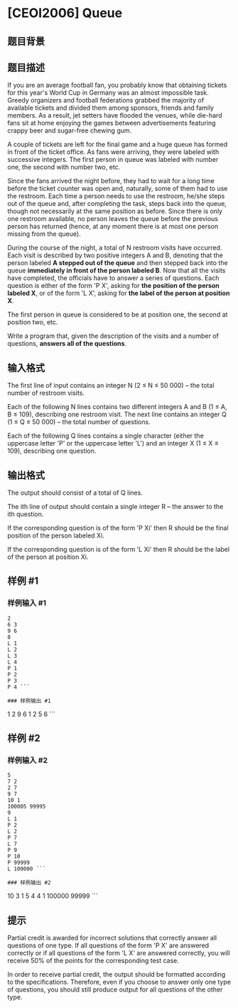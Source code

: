 # [CEOI2006] Queue

## 题目背景



## 题目描述

If you are an average football fan, you probably know that obtaining tickets for this year's World Cup in
Germany was an almost impossible task. Greedy organizers and football federations grabbed the majority of
available tickets and divided them among sponsors, friends and family members. As a result, jet setters have
flooded the venues, while die-hard fans sit at home enjoying the games between advertisements featuring crappy
beer and sugar-free chewing gum.

A couple of tickets are left for the final game and a huge queue has formed in front of the ticket office. As fans
were arriving, they were labeled with successive integers. The first person in queue was labeled with number one,
the second with number two, etc.

Since the fans arrived the night before, they had to wait for a long time before the ticket counter was open and,
naturally, some of them had to use the restroom. Each time a person needs to use the restroom, he/she steps
out of the queue and, after completing the task, steps back into the queue, though not necessarily at the same
position as before. Since there is only one restroom available, no person leaves the queue before the previous
person has returned (hence, at any moment there is at most one person missing from the queue).

During the course of the night, a total of N restroom visits have occurred. Each visit is described by two positive
integers A and B, denoting that the person labeled **A stepped out of the queue** and then stepped back into the
queue **immediately in front of the person labeled B**. Now that all the visits have completed, the officials have
to answer a series of questions. Each question is either of the form 'P X', asking for **the position of the person
labeled X**, or of the form 'L X', asking for **the label of the person at position X**.

The first person in queue is considered to be at position one, the second at position two, etc.

Write a program that, given the description of the visits and a number of questions, **answers all of the
questions**. 

## 输入格式

The first line of input contains an integer N (2 ≤ N ≤ 50 000) – the total number of restroom visits.

Each of the following N lines contains two different integers A and B (1 ≤ A, B ≤ 109), describing one restroom
visit. The next line contains an integer Q (1 ≤ Q ≤ 50 000) – the total number of questions.

Each of the following Q lines contains a single character (either the uppercase letter 'P' or the uppercase letter
'L') and an integer X (1 ≤ X ≤ 109), describing one question. 

## 输出格式

The output should consist of a total of Q lines.

The ith line of output should contain a single integer R – the answer to the ith question.

If the corresponding question is of the form 'P Xi' then R should be the final position of the person labeled Xi.

If the corresponding question is of the form 'L Xi' then R should be the label of the person at position Xi. 

## 样例 #1

### 样例输入 #1
```
2
6 3
9 6
8
L 1
L 2
L 3
L 4
P 1
P 2
P 3
P 4 ```

### 样例输出 #1

```
1
2
9
6
1
2
5
6 ```

## 样例 #2

### 样例输入 #2
```
5
7 2
2 7
9 7
10 1
100005 99995
9
L 1
P 2
L 2
P 7
L 7
P 9
P 10
P 99999
L 100000 ```

### 样例输出 #2

```
10
3
1
5
4
4
1
100000
99999 ```

## 提示

Partial credit is awarded for incorrect solutions that correctly answer all questions of one type. If all questions of
the form 'P X' are answered correctly or if all questions of the form 'L X' are answered correctly, you will receive
50% of the points for the corresponding test case.

In order to receive partial credit, the output should be formatted according to the specifications. Therefore, even
if you choose to answer only one type of questions, you should still produce output for all questions of the other
type. 
